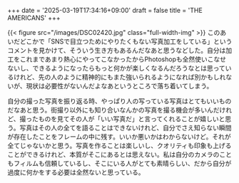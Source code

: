 +++
date = '2025-03-19T17:34:16+09:00'
draft = false
title = 'THE AMERICANS'
+++

{{< figure src="/images/DSC02420.jpg" class="full-width-img" >}}
このあいだどこかで「SNSで目立つためにやりたくもない写真加工をしている」というコメントを見かけて、そういう生き方もあるんだなあと思うなどした。自分は加工をこれまであまり熱心にやってこなかったからPhotoshopも全然使いこなせないし、できるようになったらもっと何かが楽しくなるんだろうなとは思っているけれど、先の人のように精神的にもまた強いられるようになれば別かもしれないが、現状は必要性がないんだよなあというところで落ち着いてしまう。

自分の撮った写真を振り返る時、やっぱり人の写っている写真はとてもいいものだなあと思う。街撮り以外にも知り合いなんかの写真を撮る機会が多いんだけれど、撮ったものを見てその人が「いい写真だ」と言ってくれることが嬉しいと思う。写真はその人の全てを語ることはできないけれど、自分でさえ知らない瞬間が存在したことをフレームの中に残す。いいか悪いかはわからないけど。それが全てじゃないかと思う。写真を作ることは楽しいし、クオリティも印象も上げることができるけれど、本質がそこにあるとは思えない。私は自分のカメラのこともフィルムも信頼しているし、そこにいる人がとても素晴らしい、だから自分が過度に何かをする必要は全然ないと思っている。
